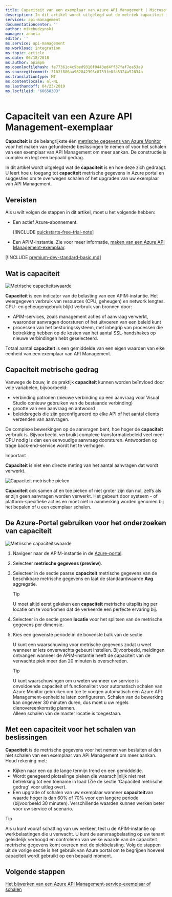 ```yaml
---
title: Capaciteit van een exemplaar van Azure API Management | Microsoft Docs
description: In dit artikel wordt uitgelegd wat de metriek capaciteit is en hoe u weloverwogen beslissingen te nemen of voor het schalen van een Azure API Management-exemplaar.
services: api-management
documentationcenter: ''
author: mikebudzynski
manager: anneta
editor: ''
ms.service: api-management
ms.workload: integration
ms.topic: article
ms.date: 06/18/2018
ms.author: apimpm
ms.openlocfilehash: fe77361c4c9bed9310f8443ed4ff37faf7ea53a9
ms.sourcegitcommit: 3102f886aa962842303c8753fe8fa5324a52834a
ms.translationtype: MT
ms.contentlocale: nl-NL
ms.lasthandoff: 04/23/2019
ms.locfileid: "60658303"
---
```

# <a name="capacity-of-an-azure-api-management-instance"></a>Capaciteit van een Azure API Management-exemplaar

**Capaciteit** is de belangrijkste één [metrische gegevens van Azure Monitor](api-management-howto-use-azure-monitor.md#view-metrics-of-your-apis) voor het maken van gefundeerde beslissingen te nemen of voor het schalen van een exemplaar van API Management om meer aankan. De constructie is complex en legt een bepaald gedrag.

In dit artikel wordt uitgelegd wat de **capaciteit** is en hoe deze zich gedraagt. U leert hoe u toegang tot **capaciteit** metrische gegevens in Azure portal en suggesties om te overwegen schalen of het upgraden van uw exemplaar van API Management.

## <a name="prerequisites"></a>Vereisten

Als u wilt volgen de stappen in dit artikel, moet u het volgende hebben:

+ Een actief Azure-abonnement.

    [!INCLUDE [quickstarts-free-trial-note](../../includes/quickstarts-free-trial-note.md)]

+ Een APIM-instantie. Zie voor meer informatie, [maken van een Azure API Management-exemplaar](get-started-create-service-instance.md).

[!INCLUDE [premium-dev-standard-basic.md](../../includes/api-management-availability-premium-dev-standard-basic.md)]

## <a name="what-is-capacity"></a>Wat is capaciteit

![Metrische capaciteitswaarde](./media/api-management-capacity/capacity-ingredients.png)

**Capaciteit** is een indicator van de belasting van een APIM-instantie. Het weergegeven verbruik van resources (CPU, geheugen) en network lengtes. CPU- en geheugengebruik blijkt verbruik van bronnen door:

+ APIM-services, zoals management acties of aanvraag verwerkt, waaronder aanvragen doorsturen of het uitvoeren van een beleid kunt
+ processen van het besturingssysteem, met inbegrip van processen die betrekking hebben op de kosten van het aantal SSL-handshakes op nieuwe verbindingen hebt geselecteerd.

Totaal aantal **capaciteit** is een gemiddelde van een eigen waarden van elke eenheid van een exemplaar van API Management.

## <a name="capacity-metric-behavior"></a>Capaciteit metrische gedrag

Vanwege de bouw, in de praktijk **capaciteit** kunnen worden beïnvloed door vele variabelen, bijvoorbeeld:

+ verbinding patronen (nieuwe verbinding op een aanvraag voor Visual Studio opnieuw gebruiken van de bestaande verbinding)
+ grootte van een aanvraag en antwoord
+ beleidsregels die zijn geconfigureerd op elke API of het aantal clients verzenden van aanvragen.

De complexe bewerkingen op de aanvragen bent, hoe hoger de **capaciteit** verbruik is. Bijvoorbeeld, verbruikt complexe transformatiebeleid veel meer CPU nodig is dan een eenvoudige aanvraag doorsturen. Antwoorden op trage back-end-service wordt het te verhogen.

> [!IMPORTANT]
> **Capaciteit** is niet een directe meting van het aantal aanvragen dat wordt verwerkt.

![Capaciteit metrische pieken](./media/api-management-capacity/capacity-spikes.png)

**Capaciteit** ook samen af en toe pieken of niet groter zijn dan nul, zelfs als er zijn geen aanvragen worden verwerkt. Het gebeurt door systeem - of platform-specifieke acties en moet niet in aanmerking worden genomen bij het bepalen of u een exemplaar schalen.
  
## <a name="use-the-azure-portal-to-examine-capacity"></a>De Azure-Portal gebruiken voor het onderzoeken van capaciteit
  
![Metrische capaciteitswaarde](./media/api-management-capacity/capacity-metric.png)  

1. Navigeer naar de APIM-instantie in de [Azure-portal](https://portal.azure.com/).
2. Selecteer **metrische gegevens (preview)**.
3. Selecteer in de sectie paarse **capaciteit** metrische gegevens van de beschikbare metrische gegevens en laat de standaardwaarde **Avg** aggregatie.

    > [!TIP]
    > U moet altijd eerst gekeken een **capaciteit** metrische uitsplitsing per locatie om te voorkomen dat de verkeerde een perfecte ervaring bij.

4. Selecteer in de sectie groen **locatie** voor het splitsen van de metrische gegevens per dimensie.
5. Kies een gewenste periode in de bovenste balk van de sectie.

    U kunt een waarschuwing voor metrische gegevens zodat u weet wanneer er iets onverwachts gebeurt instellen. Bijvoorbeeld, meldingen ontvangen wanneer de APIM-instantie heeft de capaciteit van de verwachte piek meer dan 20 minuten is overschreden.

    >[!TIP]
    > U kunt waarschuwingen om u weten wanneer uw service is onvoldoende capaciteit of functionaliteit voor automatisch schalen van Azure Monitor gebruiken om toe te voegen automatisch een Azure API Management-eenheid te laten configureren. Schalen van de bewerking kan ongeveer 30 minuten duren, dus moet u uw regels dienovereenkomstig plannen.  
    > Alleen schalen van de master locatie is toegestaan.

## <a name="use-capacity-for-scaling-decisions"></a>Met een capaciteit voor het schalen van beslissingen

**Capaciteit** is de metrische gegevens voor het nemen van besluiten al dan niet schalen van een exemplaar van API Management om meer aankan. Houd rekening met:

+ Kijken naar een op de lange termijn trend en een gemiddelde.
+ Wordt genegeerd plotselinge pieken die waarschijnlijk niet met betrekking tot een toename in load (Zie de sectie 'Capaciteit metrische gedrag' voor uitleg over).
+ Een upgrade of schalen van uw exemplaar wanneer **capaciteit**van waarde hoger is dan 60% of 70% voor een langere periode (bijvoorbeeld 30 minuten). Verschillende waarden kunnen werken beter voor uw service of scenario.

>[!TIP]  
> Als u kunt vooraf schatting van uw verkeer, test u de APIM-instantie op werkbelastingen die u verwacht. U kunt de aanvraagbelasting op uw tenant geleidelijk verhoogd en controleren van welke waarde van de capaciteit metrische gegevens komt overeen met de piekbelasting. Volg de stappen uit de vorige sectie is het gebruik van Azure portal om te begrijpen hoeveel capaciteit wordt gebruikt op een bepaald moment.

## <a name="next-steps"></a>Volgende stappen

[Het bijwerken van een Azure API Management-service-exemplaar of schalen](upgrade-and-scale.md)